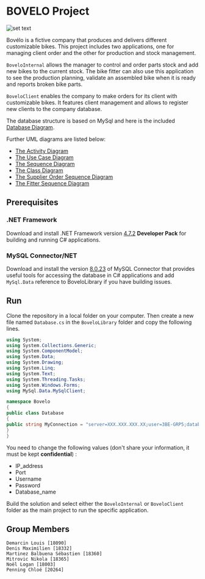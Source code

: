 
# BOVELO Project

![set text](https://i.imgur.com/Vq0UU1Q.png)

Bovélo is a fictive company that produces and delivers different customizable bikes. This project includes two applications, one for managing client order and the other for production and stock management. 

`BoveloInternal` allows the manager to control and order parts stock and add new bikes to the current stock. The bike fitter can also use this application to see the production planning, validate an assembled bike when it is ready and reports broken bike parts. 

`BoveloClient` enables the company to make orders for its client with customizable bikes. It features client management and allows to register new clients to the company database.

The database structure is based on MySql and here is the included [Database Diagram](https://github.com/smarbal/bovelo_manager/issues/8#issuecomment-817109381).  

Further UML diagrams are listed below:
- [The Activity Diagram](https://lucid.app/documents/embeddedchart/9a903477-747d-4a87-b3f7-fb47c50f605c)
- [The Use Case Diagram](https://app.lucidchart.com/documents/image/a46ee63b-3627-4046-a257-9277f3b090aa/0/1000/1)  
- [The Sequence Diagram](https://app.lucidchart.com/documents/image/570fe02b-57dd-400f-bd7d-0c7af648c352/0/1000/1)  
- [The Class Diagram](https://lucid.app/documents/embeddedchart/c6953fb9-22ae-4676-a6b1-a276b2a08189)  
- [The Supplier Order Sequence Diagram](https://lucid.app/documents/embeddedchart/cec42233-dc50-458f-ae1c-218914939d81)
- [The Fitter Sequence Diagram](https://lucid.app/documents/embeddedchart/98403bf0-496c-453e-b62d-8a8212890689)

## Prerequisites
### .NET Framework
Download and install .NET Framework version [4.7.2](https://dotnet.microsoft.com/download/dotnet-framework/net472) **Developer Pack** for building and running C# applications.

### MySQL Connector/NET
Download and install the version [8.0.23](https://downloads.mysql.com/archives/c-net/) of MySQL Connector that provides useful tools for accessing the database in C# applications and add `MySql.Data` reference to BoveloLibrary if you have building issues.

## Run
Clone the repository in a local folder on your computer. Then create a new file named `Database.cs` in the `BoveloLibrary` folder and copy the following lines. 

```C#
using System;
using System.Collections.Generic;
using System.ComponentModel;
using System.Data;
using System.Drawing;
using System.Linq;
using System.Text;
using System.Threading.Tasks;
using System.Windows.Forms;
using MySql.Data.MySqlClient;

namespace Bovelo
{
public class Database
{
public string MyConnection = "server=XXX.XXX.XXX.XX;user=3BE-GRP5;database=bovelo;port=XXXXX;password=************";
}
}
```
You need to change the following values (don't share your information, it must be kept **confidential**) :

- IP_address
- Port
- Username
- Password
- Database_name

Build the solution and select either the `BoveloInternal` or `BoveloClient` folder as the main project to run the specific application.

## Group Members

```text
Demarcin Louis [18090]
Denis Maximilien [18332]
Martinez Balbuena Sébastien [18360]
Mitrovic Nikola [18365]
Noël Logan [18003]
Penning Chloé [20264]
```
